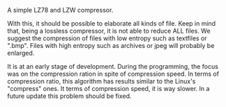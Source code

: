 A simple LZ78 and LZW compressor.

With this, it should be possible to elaborate all kinds of file.
Keep in mind that, being a lossless compressor, it is not able to reduce ALL files.
We suggest the compression of files with low entropy such as textfiles or ".bmp".
Files with high entropy such as archives or jpeg will probably be enlarged.

It is at an early stage of development.
During the programming, the focus was on the compression ration in spite of compression speed.
In terms of compression ratio, this algorithm has results similar to the Linux's "compress" ones.
It terms of compression speed, it is way slower.
In a future update this problem should be fixed.
